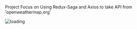 Project Focus on Using Redux-Saga and Axios to take API from 'openweathermap.org'

![loading](https://user-images.githubusercontent.com/75282610/159090344-53d1814f-270a-47dd-87a9-f36f103804aa.gif)
